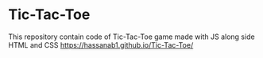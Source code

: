# Tic-Tac-Toe
This repository contain code of Tic-Tac-Toe game made with  JS along side HTML and CSS
https://hassanab1.github.io/Tic-Tac-Toe/
